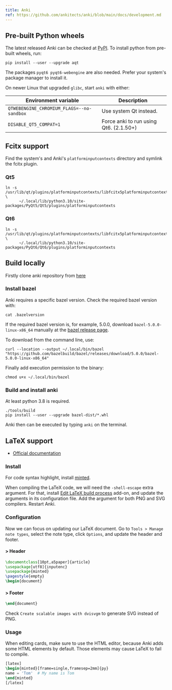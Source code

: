 ```yaml
---
title: Anki
ref: https://github.com/ankitects/anki/blob/main/docs/development.md
---
```


## Pre-built Python wheels

The latest released Anki can be checked at
[PyPI](https://pypi.org/project/aqt/).
To install python from pre-built wheels, run:

```shell
pip install --user --upgrade aqt
```

The packages `pyqt6 pyqt6-webengine` are also needed.
Prefer your system's package manager to install it.

On newer Linux that upgraded `glibc`, start `anki` with either:

| Environment variable | Description |
| --- | --- |
| `QTWEBENGINE_CHROMIUM_FLAGS=--no-sandbox` | Use system Qt instead. |
| `DISABLE_QT5_COMPAT=1` | Force anki to run using Qt6. (2.1.50+) |

## Fcitx support

Find the system's and Anki's `platforminputcontexts` directory
and symlink the fcitx plugin.

### Qt5

```shell
ln -s /usr/lib/qt/plugins/platforminputcontexts/libfcitx5platforminputcontextplugin.so \
      ~/.local/lib/python3.10/site-packages/PyQt5/Qt5/plugins/platforminputcontexts
```

### Qt6

```shell
ln -s /usr/lib/qt/plugins/platforminputcontexts/libfcitx5platforminputcontextplugin.so \
      ~/.local/lib/python3.10/site-packages/PyQt6/Qt6/plugins/platforminputcontexts
```

## Build locally

Firstly clone anki repository from
[here](https://github.com/ankitects/anki)

### Install bazel

Anki requires a specific bazel version.
Check the required bazel version with:

```shell
cat .bazelversion
```

If the required bazel version is, for example, 5.0.0,
download `bazel-5.0.0-linux-x86_64` manually at the
[bazel release page](https://github.com/bazelbuild/bazel/releases).

To download from the command line, use:

```shell
curl --location --output ~/.local/bin/bazel "https://github.com/bazelbuild/bazel/releases/download/5.0.0/bazel-5.0.0-linux-x86_64"
```

Finally add execution permission to the binary:

```shell
chmod u+x ~/.local/bin/bazel
```

### Build and install anki

At least python 3.8 is required.

```shell
./tools/build
pip install --user --upgrade bazel-dist/*.whl
```

Anki then can be executed by typing `anki` on the terminal.

## LaTeX support

- [Official documentation](https://docs.ankiweb.net/math.html)

### Install

For code syntax highlight, install [minted](https://archlinux.org/packages/extra/any/minted/).

When compiling the LaTeX code, we will need the `-shell-escape` extra argument.
For that, install [Edit LaTeX build process](https://ankiweb.net/shared/info/937148547) add-on,
and update the arguments in its configuration file.
Add the argument for both PNG and SVG compilers.
Restart Anki.

### Configuration

Now we can focus on updating our LaTeX document.
Go to `Tools > Manage note types`, select the note type, click `Options`,
and update the header and footer.

#### > Header

```latex
\documentclass[10pt,a5paper]{article}
\usepackage[utf8]{inputenc}
\usepackage{minted}
\pagestyle{empty}
\begin{document}
```

#### > Footer

```latex
\end{document}
```

Check `Create scalable images with dvisvgm` to generate SVG instead of PNG.

### Usage

When editing cards, make sure to use the HTML editor, because Anki adds some HTML elements by default.
Those elements may cause LaTeX to fail to compile.

```latex
[latex]
\begin{minted}[frame=single,framesep=2mm]{py}
name = 'Tom'  # My name is Tom
\end{minted}
[/latex]
```

